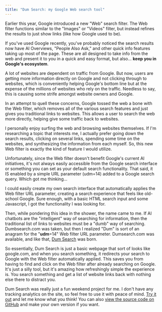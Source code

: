 ```yaml
---
title: "Dum Search: my Google Web search tool"
---
```


Earlier this year, Google introduced a new "Web" search filter. The Web filter functions similar to the "Images" or "Videos" filter, but instead refines the results to just show links (like how Google used to be).

If you've used Google recently, you've probably noticed the search results now have AI Overviews, "People Also Ask," and other quick info features taking up most of the page. These are all designed to take info from the web and present it to you in a quick and easy format, but also... **keep you in Google's ecosystem**.

A lot of websites are dependent on traffic from Google. But now, users are getting more information directly on Google and not clicking through to websites, which is conveniently helping Google's bottom line but at the expense of the millions of websites who rely on the traffic. Needless to say, this is causing some strife amongst website owners and Google.

In an attempt to quell these concerns, Google tossed the web a bone with the Web filter, which removes all of the various search features and just gives you traditional links to websites. This allows a user to search the web more directly, helping give some traffic back to websites.

I personally enjoy surfing the web and browsing websites themselves. If I'm researching a topic that interests me, I actually prefer going down the search results, clicking on several links, spending some time on the websites, and synthesizing the information from each myself. So, this new Web filter is exactly the kind of feature I would utilize.

Unfortunately, since the Web filter doesn't benefit Google's current AI initiatives, it's not always easily accessible from the Google search interface or something you can set as your default search functionality. That said, it IS enabled by a simple URL parameter (udm=14) added to a Google search query. Which got me thinking...

I could easily create my own search interface that automatically applies the Web filter URL parameter, creating a search experience that feels like old-school Google. Sure enough, with a basic HTML search input and some Javascript, I got the functionality I was looking for.

Then, while pondering this idea in the shower, the name came to me. If AI chatbots are the "intelligent" way of searching for information, then the traditional list of links to websites must be a "dumb" way of searching. Dumbsearch.com was taken, but then I realized "Dum" is sort of an anagram for the "**udm**=14" Web filter URL parameter. Dumsearch.com was available, and like that, [Dum Search](https://dumsearch.com/) was born.

So essentially, Dum Search is just a basic webpage that sort of looks like google.com, and when you search something, it redirects your search to Google with the Web filter automatically applied. This saves you from having to find and click on the Web filter after already searching on Google. It's just a silly tool, but it's amazing how refreshingly simple the experience is. You search something and get a list of website links back with nothing else there to distract you.

Dum Search was really just a fun weekend project for me. I don't have any tracking analytics on the site, so feel free to use it with peace of mind. [Try it out](https://dumsearch.com/) and let me know what you think! You can also [view the source code on GitHub](https://github.com/cameronkoester/dum-search) and make your own version if you want.
